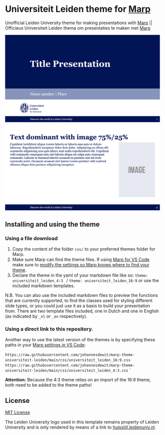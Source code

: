 # Universiteit Leiden theme for [Marp](https://github.com/marp-team/marp)
Unofficial Leiden University theme for making presentations with [Marp](https://github.com/marp-team/marp) || Officieus Universiteit Leiden thema om presentaties te maken met [Marp](https://github.com/marp-team/marp)

![title-slide](/media/title-slide.png)
![slide](/media/slide.png)

## Installing and using the theme
### Using a file download
1. Copy the content of the folder `css/` to your preferred themes folder for Marp.
2. Make sure Marp can find the theme files. If using [Marp for VS Code](https://marketplace.visualstudio.com/items?itemName=marp-team.marp-vscode) make sure to [modify the settings so Marp knows where to find your theme](https://marketplace.visualstudio.com/items?itemName=marp-team.marp-vscode#use-custom-theme-css).
3. Declare the theme in the yaml of your markdown file like so: `theme: universiteit_leiden_4:3
` / `theme: universiteit_leiden_16:9` or use the included markdown templates.

N.B. You can also use the included markdown files to preview the functions that are currently supported, to find the classes used for styling different slide types, or you could just use it as a basis to build your presentation from. There are two template files included, one in Dutch and one in English (as indicated by `_nl` or `_en` respectively).

### Using a direct link to this repository.
Another way to use the latest version of the themes is by specifying these paths in your [Marp settings in VS Code](https://marketplace.visualstudio.com/items?itemName=marp-team.marp-vscode#use-custom-theme-css):

`https://raw.githubusercontent.com/johannesdewit/marp-theme-universiteit-leiden/main/css/universiteit_leiden_16:9.css`
`https://raw.githubusercontent.com/johannesdewit/marp-theme-universiteit-leiden/main/css/universiteit_leiden_4:3.css`
`

__Attention:__ Because the 4:3 theme relies on an import of the 16:9 theme, both need to be added to the theme paths!

## License
[MIT License](LICENSE)

The Leiden University logo used in this template remains property of Leiden University and is only rendered by means of a link to [huisstijl.leidenuniv.nl](https://huisstijl.leidenuniv.nl).